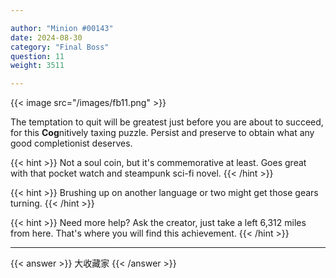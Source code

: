 ```yaml
---

author: "Minion #00143"
date: 2024-08-30
category: "Final Boss"
question: 11
weight: 3511

---
```


{{< image src="/images/fb11.png" >}}

The temptation to quit will be greatest just before you are about to succeed, for this **Cog**nitively taxing puzzle. Persist and preserve to obtain what any good completionist deserves.

{{< hint >}} Not a soul coin, but it's commemorative at least. Goes great with that pocket watch and steampunk sci-fi novel. {{< /hint >}}

{{< hint >}} Brushing up on another language or two might get those gears turning. {{< /hint >}}

{{< hint >}} Need more help? Ask the creator, just take a left 6,312 miles from here. That's where you will find this achievement. {{< /hint >}}

---

{{< answer >}} 大收藏家 {{< /answer >}}

